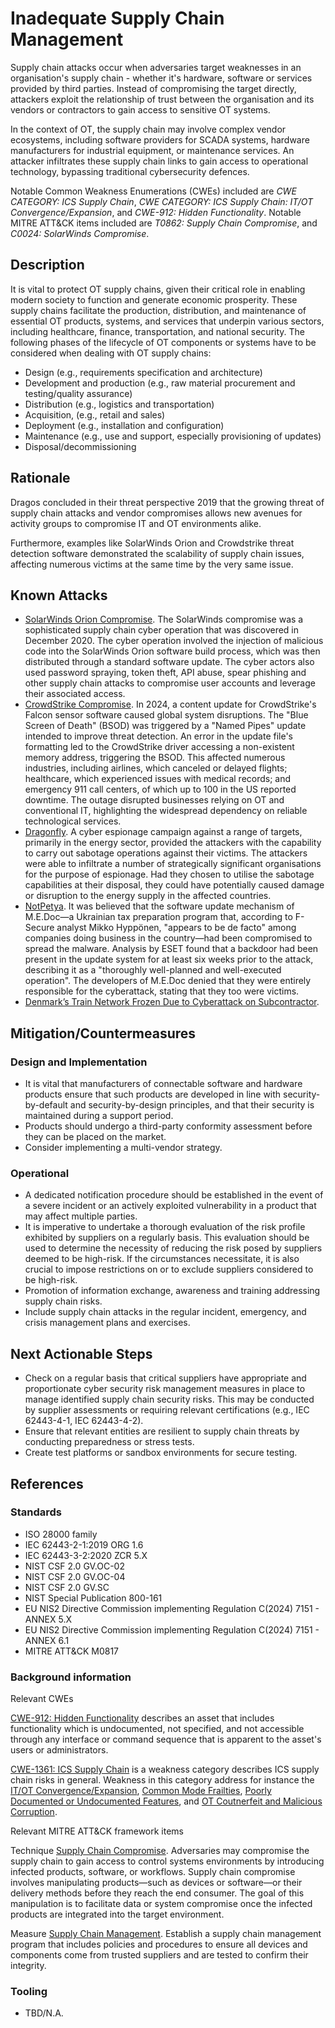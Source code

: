# Inadequate Supply Chain Management

Supply chain attacks occur when adversaries target weaknesses in an organisation's supply chain - whether it's hardware, software or services provided by third parties. Instead of compromising the target directly, attackers exploit the relationship of trust between the organisation and its vendors or contractors to gain access to sensitive OT systems.

In the context of OT, the supply chain may involve complex vendor ecosystems, including software providers for SCADA systems, hardware manufacturers for industrial equipment, or maintenance services. An attacker infiltrates these supply chain links to gain access to operational technology, bypassing traditional cybersecurity defences.

Notable Common Weakness Enumerations (CWEs) included are *CWE CATEGORY: ICS Supply Chain*, *CWE CATEGORY: ICS Supply Chain: IT/OT Convergence/Expansion*, and *CWE-912: Hidden Functionality*. Notable MITRE ATT&CK items included are *T0862: Supply Chain Compromise*, and *C0024: SolarWinds Compromise*.

## Description

It is vital to protect OT supply chains, given their critical role in enabling modern society to function and generate economic prosperity. These supply chains facilitate the production, distribution, and maintenance of essential OT products, systems, and services that underpin various sectors, including healthcare, finance, transportation, and national security.
The following phases of the lifecycle of OT components or systems have to be considered when dealing with OT supply chains:

- Design (e.g., requirements specification and architecture)
- Development and production (e.g., raw material procurement and testing/quality assurance)
- Distribution (e.g., logistics and transportation)
- Acquisition, (e.g., retail and sales)
- Deployment (e.g., installation and configuration)
- Maintenance (e.g., use and support, especially provisioning of updates)
- Disposal/decommissioning

## Rationale

Dragos concluded in their threat perspective 2019 that the growing threat of supply chain attacks and vendor compromises allows new avenues for activity groups to
compromise IT and OT environments alike.

Furthermore, examples like SolarWinds Orion and Crowdstrike threat detection software demonstrated the scalability of supply chain issues, affecting numerous victims at the same time by the very same issue.

## Known Attacks

- [SolarWinds Orion Compromise](https://attack.mitre.org/campaigns/C0024/). The SolarWinds compromise was a sophisticated supply chain cyber operation that was discovered in December 2020. The cyber operation involved the injection of malicious code into the SolarWinds Orion software build process, which was then distributed through a standard software update. The cyber actors also used password spraying, token theft, API abuse, spear phishing and other supply chain attacks to compromise user accounts and leverage their associated access.
- [CrowdStrike Compromise](https://www.sygnia.co/blog/crowdstrike-outage-security-vs-operational-stability/). In 2024, a content update for CrowdStrike's Falcon sensor software caused global system disruptions. The "Blue Screen of Death" (BSOD) was triggered by a "Named Pipes" update intended to improve threat detection. An error in the update file's formatting led to the CrowdStrike driver accessing a non-existent memory address, triggering the BSOD. This affected numerous industries, including airlines, which canceled or delayed flights; healthcare, which experienced issues with medical records; and emergency 911 call centers, of which up to 100 in the US reported downtime. The outage disrupted businesses relying on OT and conventional IT, highlighting the widespread dependency on reliable technological services.
- [Dragonfly](https://docs.broadcom.com/doc/dragonfly_threat_against_western_energy_suppliers). A cyber espionage campaign against a range of targets, primarily in the energy sector, provided the attackers with the capability to carry out sabotage operations against their victims. The attackers were able to infiltrate a number of strategically significant organisations for the purpose of espionage. Had they chosen to utilise the sabotage capabilities at their disposal, they could have potentially caused damage or disruption to the energy supply in the affected countries.
- [NotPetya](https://en.wikipedia.org/wiki/Petya_(malware_family)). It was believed that the software update mechanism of M.E.Doc—a Ukrainian tax preparation program that, according to F-Secure analyst Mikko Hyppönen, "appears to be de facto" among companies doing business in the country—had been compromised to spread the malware. Analysis by ESET found that a backdoor had been present in the update system for at least six weeks prior to the attack, describing it as a "thoroughly well-planned and well-executed operation". The developers of M.E.Doc denied that they were entirely responsible for the cyberattack, stating that they too were victims.
- [Denmark’s Train Network Frozen Due to Cyberattack on Subcontractor](https://www.bitdefender.com/en-au/blog/hotforsecurity/denmarks-train-network-frozen-due-to-cyberattack-on-subcontractor).

## Mitigation/Countermeasures

### Design and Implementation

- It is vital that manufacturers of connectable software and hardware products ensure that such products are developed in line with security-by-default and security-by-design principles, and that their security is maintained during a support period.
- Products should undergo a third-party conformity assessment before they can be placed on the market.
- Consider implementing a multi-vendor strategy.

### Operational

- A dedicated notification procedure should be established in the event of a severe incident or an actively exploited vulnerability in a product that may affect multiple parties.
- It is imperative to undertake a thorough evaluation of the risk profile exhibited by suppliers on a regularly basis. This evaluation should be used to determine the necessity of reducing the risk posed by suppliers deemed to be high-risk. If the circumstances necessitate, it is also crucial to impose restrictions on or to exclude suppliers considered to be high-risk.
- Promotion of information exchange, awareness and training addressing supply chain risks.
- Include supply chain attacks in the regular incident, emergency, and crisis management plans and exercises.

## Next Actionable Steps

- Check on a regular basis that critical suppliers have appropriate and proportionate cyber security risk management measures in place to manage identified supply chain security risks. This may be conducted by supplier assessments or requiring relevant certifications (e.g., IEC 62443-4-1, IEC 62443-4-2).
- Ensure that relevant entities are resilient to supply chain threats by conducting preparedness or stress tests.
- Create test platforms or sandbox environments for secure testing.

## References

### Standards

- ISO 28000 family
- IEC 62443-2-1:2019 ORG 1.6
- IEC 62443-3-2:2020 ZCR 5.X
- NIST CSF 2.0 GV.OC-02
- NIST CSF 2.0 GV.OC-04
- NIST CSF 2.0 GV.SC
- NIST Special Publication 800-161
- EU NIS2 Directive Commission implementing Regulation C(2024) 7151 - ANNEX 5.X
- EU NIS2 Directive Commission implementing Regulation C(2024) 7151 - ANNEX 6.1  
- MITRE ATT&CK M0817

### Background information

Relevant CWEs

[CWE-912: Hidden Functionality](https://cwe.mitre.org/data/definitions/912.html) describes an asset that includes functionality which is undocumented, not specified, and not accessible through any interface or command sequence that is apparent to the asset's users or administrators.

[CWE-1361: ICS Supply Chain](https://cwe.mitre.org/data/definitions/1361.html) is a weakness category describes ICS supply chain risks in general. Weakness in this category address for instance the [IT/OT Convergence/Expansion](https://cwe.mitre.org/data/definitions/1369.html), [Common Mode Frailties](https://cwe.mitre.org/data/definitions/1370.html), [Poorly Documented or Undocumented Features](https://cwe.mitre.org/data/definitions/1371.html), and [OT Coutnerfeit and Malicious Corruption](https://cwe.mitre.org/data/definitions/1372.html).

Relevant MITRE ATT&CK framework items

Technique [Supply Chain Compromise](https://attack.mitre.org/techniques/T0862/). Adversaries may compromise the supply chain to gain access to control systems environments by introducing infected products, software, or workflows. Supply chain compromise involves manipulating products—such as devices or software—or their delivery methods before they reach the end consumer. The goal of this manipulation is to facilitate data or system compromise once the infected products are integrated into the target environment.

Measure [Supply Chain Management](https://attack.mitre.org/mitigations/M0817/). Establish a supply chain management program that includes policies and procedures to ensure all devices and components come from trusted suppliers and are tested to confirm their integrity.

### Tooling

- TBD/N.A.
